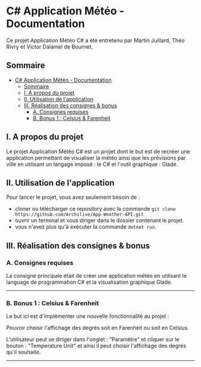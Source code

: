 # C# Application Météo - Documentation

Ce projet Application Météo C# a été entretenu par Martin Juillard, Théo Rivry et Victor Dalamel de Bournet.

## Sommaire

- [C# Application Météo - Documentation](#c-application-météo---documentation)
  - [Sommaire](#sommaire)
  - [I. A propos du projet](#i-a-propos-du-projet)
  - [II. Utilisation de l'application](#ii-utilisation-de-lapplication)
  - [III. Réalisation des consignes & bonus](#iii-réalisation-des-consignes--bonus)
    - [A. Consignes requises](#a-consignes-requises)
    - [B. Bonus 1 : Celsius & Farenheit](#b-bonus-1--celsius--farenheit)


## I. A propos du projet

Le projet Application Météo C# est un projet dont le but est de recréer une application permettant de visualiser la météo ainsi que les prévisions par ville en utilisant un langage imposé : le C# et l'outil graphique : Glade.

## II. Utilisation de l'application

Pour lancer le projet, vous avez seulement besoin de :
- cloner ou télécharger ce repository avec la commande `git clone https://github.com/Archilive/App-Weather-API.git`
- ouvrir un terminal et vous diriger dans le dossier contenant le projet.
- vous n'avez plus qu'à exécuter la commande `dotnet run`.

## III. Réalisation des consignes & bonus

### A. Consignes requises

La consigne principale était de créer une application météo en utilisant le language de programmation C# et la visualisation graphique Glade.

---

### B. Bonus 1 : Celsius & Farenheit

Le but ici est d'implémenter une nouvelle fonctionnalité au projet :

Pouvoir choisir l'affichage des degrés soit en Farenheit ou soit en Celsius.

L'utilisateur peut se diriger dans l'onglet : "Paramètre" et cliquer sur le bouton : "Temperature Unit" et ainsi il peut choisir l'affichage des degrés qu'il souhaite.

---
